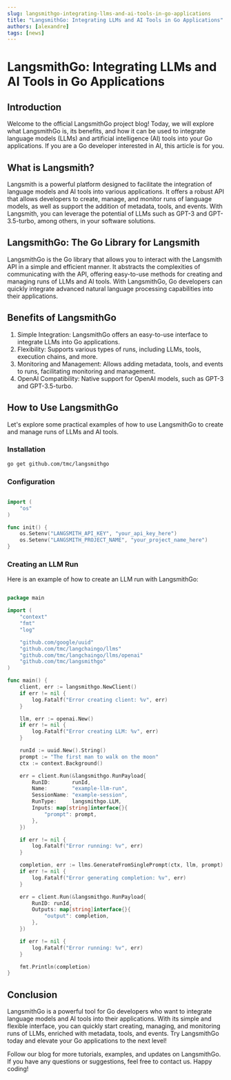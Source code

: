 ```yaml
---
slug: langsmithgo-integrating-llms-and-ai-tools-in-go-applications
title: "LangsmithGo: Integrating LLMs and AI Tools in Go Applications"
authors: [alexandre]
tags: [news]
---
```


# LangsmithGo: Integrating LLMs and AI Tools in Go Applications

## Introduction

Welcome to the official LangsmithGo project blog! Today, we will explore what LangsmithGo is, its benefits, and how it can be used to integrate language models (LLMs) and artificial intelligence (AI) tools into your Go applications. If you are a Go developer interested in AI, this article is for you.

## What is Langsmith?

Langsmith is a powerful platform designed to facilitate the integration of language models and AI tools into various applications. It offers a robust API that allows developers to create, manage, and monitor runs of language models, as well as support the addition of metadata, tools, and events. With Langsmith, you can leverage the potential of LLMs such as GPT-3 and GPT-3.5-turbo, among others, in your software solutions.

## LangsmithGo: The Go Library for Langsmith

LangsmithGo is the Go library that allows you to interact with the Langsmith API in a simple and efficient manner. It abstracts the complexities of communicating with the API, offering easy-to-use methods for creating and managing runs of LLMs and AI tools. With LangsmithGo, Go developers can quickly integrate advanced natural language processing capabilities into their applications.

## Benefits of LangsmithGo

1. Simple Integration: LangsmithGo offers an easy-to-use interface to integrate LLMs into Go applications.
2. Flexibility: Supports various types of runs, including LLMs, tools, execution chains, and more.
3. Monitoring and Management: Allows adding metadata, tools, and events to runs, facilitating monitoring and management.
4. OpenAI Compatibility: Native support for OpenAI models, such as GPT-3 and GPT-3.5-turbo.

## How to Use LangsmithGo

Let's explore some practical examples of how to use LangsmithGo to create and manage runs of LLMs and AI tools.

### Installation

```sh 
go get github.com/tmc/langsmithgo
```

### Configuration

```go 

import (
    "os"
)

func init() {
    os.Setenv("LANGSMITH_API_KEY", "your_api_key_here")
    os.Setenv("LANGSMITH_PROJECT_NAME", "your_project_name_here")
}

```

### Creating an LLM Run

Here is an example of how to create an LLM run with LangsmithGo:

```go

package main

import (
    "context"
    "fmt"
    "log"

    "github.com/google/uuid"
    "github.com/tmc/langchaingo/llms"
    "github.com/tmc/langchaingo/llms/openai"
    "github.com/tmc/langsmithgo"
)

func main() {
    client, err := langsmithgo.NewClient()
    if err != nil {
        log.Fatalf("Error creating client: %v", err)
    }

    llm, err := openai.New()
    if err != nil {
        log.Fatalf("Error creating LLM: %v", err)
    }

    runId := uuid.New().String()
    prompt := "The first man to walk on the moon"
    ctx := context.Background()

    err = client.Run(&langsmithgo.RunPayload{
        RunID:       runId,
        Name:        "example-llm-run",
        SessionName: "example-session",
        RunType:     langsmithgo.LLM,
        Inputs: map[string]interface{}{
            "prompt": prompt,
        },
    })

    if err != nil {
        log.Fatalf("Error running: %v", err)
    }

    completion, err := llms.GenerateFromSinglePrompt(ctx, llm, prompt)
    if err != nil {
        log.Fatalf("Error generating completion: %v", err)
    }

    err = client.Run(&langsmithgo.RunPayload{
        RunID: runId,
        Outputs: map[string]interface{}{
            "output": completion,
        },
    })

    if err != nil {
        log.Fatalf("Error running: %v", err)
    }

    fmt.Println(completion)
}

```

## Conclusion

LangsmithGo is a powerful tool for Go developers who want to integrate language models and AI tools into their applications. With its simple and flexible interface, you can quickly start creating, managing, and monitoring runs of LLMs, enriched with metadata, tools, and events. Try LangsmithGo today and elevate your Go applications to the next level!

Follow our blog for more tutorials, examples, and updates on LangsmithGo. If you have any questions or suggestions, feel free to contact us. Happy coding!